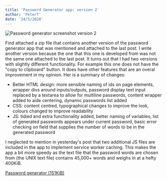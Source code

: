 ```yaml
---
title: 'Password Generator app: version 2'
author: 'PeterT'
date: '24/5/2020'
---
```


![Password generator screenshot version 2](/static/password_generator/password-generator-v2.png)

Find attached a zip file that contains another version of the password generator app that was mentioned and attached to the last post. I write another version because the one that this one is developed from was not the same one attached to the last post. It turns out that I had two versions with slightly different functionality. For example this one does not have the "copy to clipboard" button. It does have other features that are an overal improvement in my opinion. Her is a summary of changes:

+ Better HTML design: more sensible naming of ids on page elements, wrapper divs around inputs/outputs, password display text input replaced by a textarea to allow for multiline passwords, content wrapper added to aide centering, dynamic passwords list added
+ CSS: content centred, typographical changes to improve the look, colours changed to improve readability
+ JS: tidied and extra functionality added, better naming of variables, list of generated passwords appears under current password, basic error checking on field that supplies the number of words to be in the generated password

I neglected to mention in yesterday's post that two additional JS files are included in the app to implement service worker caching. This makes the app a bit more speedy as the text file that the password words are chosen from (the UNIX text file) contains 45,000+ words and weighs in at a hefty 400KiB.

[Password generator (151KiB)](/static/password_generator/password-generator-v2.zip)



